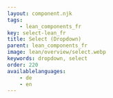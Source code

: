 ```yaml
---
layout: component.njk
tags: 
    - lean_components_fr
key: select-lean_fr
title: Select (Dropdown)
parent: lean_components_fr
image: lean/overview/select.webp
keywords: dropdown, select
order: 220
availablelanguages: 
    - de
    - en
---
```

